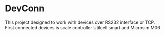 # DevConn
This project designed to work with devices over RS232 interface or TCP.
First connected devices is scale controller Utilcell smart and Microsim M06
